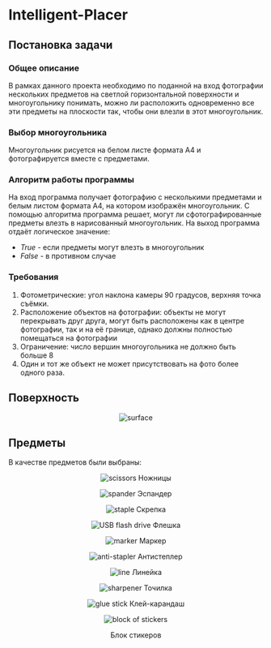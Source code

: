 # Intelligent-Placer
## Постановка задачи
### Общее описание
В рамках данного проекта необходимо по поданной на вход фотографии нескольких предметов на светлой горизонтальной поверхности и многоугольнику понимать, можно ли расположить одновременно все эти предметы на плоскости так, чтобы они влезли в этот многоугольник.
### Выбор многоугольника
Многоугольник рисуется на белом листе формата А4 и фотографируется вместе с предметами.
### Алгоритм работы программы
На вход программа получает фотографию с несколькими предметами и белым листом формата А4, на котором изображён многоугольник. С помощью алгоритма программа решает, могут ли сфотографированные предметы влезть в нарисованный многоугольник. На выход программа отдаёт логическое значение:
+ *True* - если предметы могут влезть в многоугольник
+ *False* - в противном случае
### Требования
1. Фотометрические: угол наклона камеры 90 градусов, верхняя точка съёмки.
2. Расположение объектов на фотографии: объекты не могут перекрывать друг друга, могут быть расположены как в центре фотографии, так и на её границе, однако должны полностью помещаться на фотографии
3. Ограничение: число вершин многоугольника не должно быть больше 8
4. Один и тот же объект не может присутствовать на фото более одного раза.
## Поверхность
<p align="center">
    <img src="photos/surface.jpg" alt="surface"/>
</p>

## Предметы
В качестве предметов были выбраны:
<p align="center">
    <img src="photos/items/scissors.jpg" alt="scissors"/>
    Ножницы
</p>

<p align="center">
    <img src="photos/items/spander.jpg" alt="spander"/>
    Эспандер
</p>

<p align="center">
    <img src="photos/items/staple.jpg" alt="staple"/>
    Скрепка
</p>

<p align="center">
    <img src="photos/items/USB flash drive.jpg" alt="USB flash drive"/>
    Флешка
</p>

<p align="center">
    <img src="photos/items/marker.jpg" alt="marker"/>
    Маркер
</p>

<p align="center">
    <img src="photos/items/anti-stapler.jpg" alt="anti-stapler"/>
    Антистеплер
</p>


<p align="center">
    <img src="photos/items/line.jpg" alt="line"/>
    Линейка
</p>

<p align="center">
    <img src="photos/items/sharpener.jpg" alt="sharpener"/>
    Точилка
</p>

<p align="center">
    <img src="photos/items/glue stick.jpg" alt="glue stick"/>
    Клей-карандаш
</p>

<p align="center">
    <img src="photos/items/block of stickers.jpg" alt="block of stickers"/>
</p>
<p align="center">
     Блок стикеров
</p>
